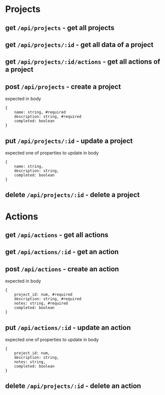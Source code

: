 # Projects

## get `/api/projects` - get all projects

## get `/api/projects/:id` - get all data of a project

## get `/api/projects/:id/actions` - get all actions of a project

## post `/api/projects` - create a project
expected in body   
``` 
{
    name: string, #required
    description: string, #required
    completed: boolean
}
```
## put `/api/projects/:id` - update a project
expected one of properties to update in body   
``` 
{
    name: string,
    description: string,
    completed: boolean
}
```
## delete `/api/projects/:id` - delete a project

# Actions

## get `/api/actions` - get all actions

## get `/api/actions/:id` - get an action

## post `/api/actions` - create an action
expected in body   
``` 
{
    project_id: num, #required
    description: string, #required
    notes: string, #required
    completed: boolean
}
```
## put `/api/actions/:id` - update an action
expected one of properties to update in body   
``` 
{
    project_id: num, 
    description: string, 
    notes: string, 
    completed: boolean
}
```
## delete `/api/projects/:id` - delete an action
